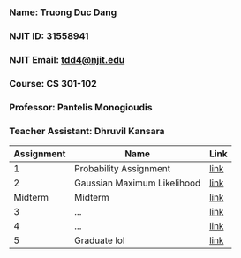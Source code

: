 ### Name: Truong Duc Dang
### NJIT ID: 31558941
### NJIT Email: tdd4@njit.edu
### Course: CS 301-102
### Professor: Pantelis Monogioudis
### Teacher Assistant: Dhruvil Kansara

Assignment | Name | Link |
--- | --- | --- |
1 | Probability Assignment | [link](https://github.com/2dtkingslayer/cs301-assignments/blob/main/HW1%20Probability%20Assignment/HW1_ProbabilityAssignment.md)|
2 | Gaussian Maximum Likelihood | [link](https://github.com/2dtkingslayer/cs301-assignments/tree/main/HW2%20Gaussian%20Maximum%20Likelihood)|
Midterm | Midterm | [link]()|
3 | ... | [link]()|
4 | ... | [link]()|
5 | Graduate lol | [link]()|
